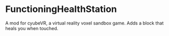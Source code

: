 # FunctioningHealthStation
A mod for cyubeVR, a virtual reality voxel sandbox game. Adds a block that heals you when touched.
